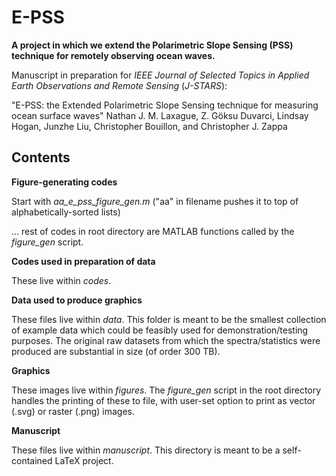 # E-PSS

**A project in which we extend the Polarimetric Slope Sensing (PSS) technique for remotely observing ocean waves.**

Manuscript in preparation for *IEEE Journal of Selected Topics in Applied Earth Observations and Remote Sensing* (*J-STARS*):

"E-PSS: the Extended Polarimetric Slope Sensing technique for measuring ocean surface waves"
Nathan J. M. Laxague, Z. Göksu Duvarci, Lindsay Hogan, Junzhe Liu, Christopher Bouillon, and Christopher J. Zappa

## Contents

**Figure-generating codes**

Start with *aa_e_pss_figure_gen.m* ("aa" in filename pushes it to top of alphabetically-sorted lists)

... rest of codes in root directory are MATLAB functions called by the *figure_gen* script.

**Codes used in preparation of data**

These live within *codes*.

**Data used to produce graphics**

These files live within *data*. This folder is meant to be the smallest collection of example data which could be feasibly used for demonstration/testing purposes. The original raw datasets from which the spectra/statistics were produced are substantial in size (of order 300 TB).

**Graphics**

These images live within *figures*. The *figure_gen* script in the root directory handles the printing of these to file, with user-set option to print as vector (.svg) or raster (.png) images.

**Manuscript**

These files live within *manuscript*. This directory is meant to be a self-contained LaTeX project.

